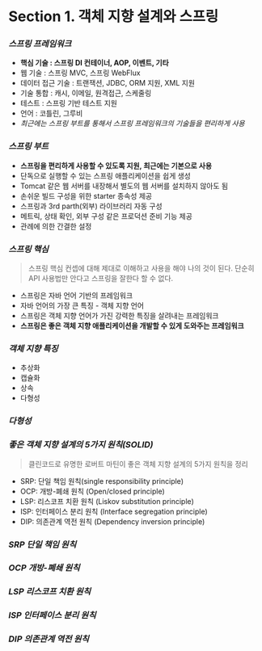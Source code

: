 # Section 1. 객체 지향 설계와 스프링
### *스프링 프레임워크*
- **핵심 기술 : 스프링 DI 컨테이너, AOP, 이벤트, 기타**
- 웹 기술 : 스프링 MVC, 스프링 WebFlux
- 데이터 접근 기술 : 트랜잭션, JDBC, ORM 지원, XML 지원
- 기술 통합 : 캐시, 이메일, 원격접근, 스케줄링
- 테스트 : 스프링 기반 테스트 지원
- 언어 : 코틀린, 그루비
- *최근에는 스프링 부트를 통해서 스프링 프레임워크의 기술들을 편리하게 사용*
### *스프링 부트*
- **스프링을 편리하게 사용할 수 있도록 지원, 최근에는 기본으로 사용**
- 단독으로 실행할 수 있는 스프링 애플리케이션을 쉽게 생성
- Tomcat 같은 웹 서버를 내장해서 별도의 웹 서버를 설치하지 않아도 됨
- 손쉬운 빌드 구성을 위한 starter 종속성 제공
- 스프링과 3rd parth(외부) 라이브러리 자동 구성
- 메트릭, 상태 확인, 외부 구성 같은 프로덕션 준비 기능 제공
- 관례에 의한 간결한 설정

### *스프링 핵심*
>스프링 핵심 컨셉에 대해 제대로 이해하고 사용을 해야 나의 것이 된다.
> 단순히 API 사용법만 안다고 스프링을 잘한다 할 수 없다.
- 스프링은 자바 언어 기반의 프레임워크
- 자바 언어의 가장 큰 특징 - 객체 지향 언어
- 스프링은 객체 지향 언어가 가진 강력한 특징을 살려내는 프레임워크
- **스프링은 좋은 객체 지향 애플리케이션을 개발할 수 있게 도와주는 프레임워크**

### *객체 지향 특징*
- 추상화
- 캡슐화
- 상속
- 다형성

### *다형성*

### *좋은 객체 지향 설계의 5가지 원칙(SOLID)*
>클린코드로 유명한 로버트 마틴이 좋은 객체 지향 설계의 5가지 원칙을 정리
- SRP: 단일 책임 원칙(single responsibility principle)
- OCP: 개방-폐쇄 원칙 (Open/closed principle)
- LSP: 리스코프 치환 원칙 (Liskov substitution principle)
- ISP: 인터페이스 분리 원칙 (Interface segregation principle)
- DIP: 의존관계 역전 원칙 (Dependency inversion principle)

### *SRP 단일 책임 원칙*

### *OCP 개방-폐쇄 원칙*

### *LSP 리스코프 치환 원칙*

### *ISP 인터페이스 분리 원칙*

### *DIP 의존관계 역전 원칙*
